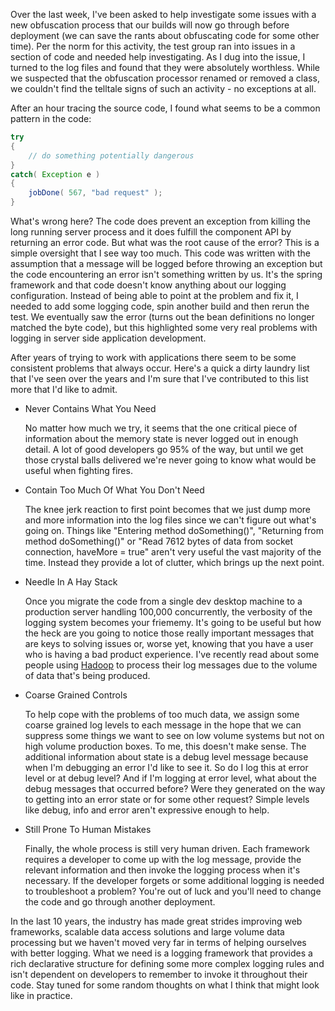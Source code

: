 Over the last week, I've been asked to help investigate some issues with a new
obfuscation process that our builds will now go through before deployment (we
can save the rants about obfuscating code for some other time). Per the norm
for this activity, the test group ran into issues in a section of code and needed
help investigating. As I dug into the issue, I turned to the log files and found
that they were absolutely worthless. While we suspected that the obfuscation
processor renamed or removed a class, we couldn't find the telltale signs of
such an activity - no exceptions at all.

After an hour tracing the source code, I found what seems to be a common pattern
in the code:

```java
try
{
    // do something potentially dangerous
}
catch( Exception e )
{
    jobDone( 567, "bad request" );
}
```

What's wrong here? The code does prevent an exception from killing the long
running server process and it does fulfill the component API by returning an
error code. But what was the root cause of the error? This is a simple oversight
that I see way too much. This code was written with the assumption that a message
will be logged before throwing an exception but the code encountering an error
isn't something written by us. It's the spring framework and that code doesn't
know anything about our logging configuration. Instead of being able to point at
the problem and fix it, I needed to add some logging code, spin another build
and then rerun the test. We eventually saw the error (turns out the bean definitions
no longer matched the byte code), but this highlighted some very real problems
with logging in server side application development.

After years of trying to work with applications there seem to be some consistent
problems that always occur. Here's a quick a dirty laundry list that I've seen
over the years and I'm sure that I've contributed to this list more that I'd like
to admit.

* Never Contains What You Need

	No matter how much we try, it seems that the one critical piece of information
	about the memory state is never logged out in enough detail. A lot of good
	developers go 95% of the way, but until we get those crystal balls delivered
	we're never going to know what would be useful when fighting fires.

* Contain Too Much Of What You Don't Need

	The knee jerk reaction to first point becomes that we just dump more and more
	information into the log files since we can't figure out what's going on. Things
	like "Entering method doSomething()", "Returning from method doSomething()" or
	"Read 7612 bytes of data from socket connection, haveMore = true" aren't very
	useful the vast majority of the time. Instead they provide a lot of clutter,
	which brings up the next point.

* Needle In A Hay Stack

	Once you migrate the code from a single dev desktop machine to a production
	server handling 100,000 concurrently, the verbosity of the logging system becomes
	your friememy. It's going to be useful but how the heck are you going to notice
	those really important messages that are keys to solving issues or, worse yet,
	knowing that you have a user who is having a bad product experience. I've recently
	read about some people using [Hadoop][hadoop] to process their log messages due to
	the volume of data that's being produced.

* Coarse Grained Controls

	To help cope with the problems of too much data, we assign some coarse grained log
	levels to each message in the hope that we can suppress some things we want to see
	on low volume systems but not on high volume production boxes. To me, this doesn't
	make sense. The additional information about state is a debug level message because
	when I'm debugging an error I'd like to see it. So do I log this at error level or
	at debug level? And if I'm logging at error level, what about the debug messages
	that occurred before? Were they generated on the way to getting into an error state
	or for some other request? Simple levels like debug, info and error aren't expressive
	enough to help.

* Still Prone To Human Mistakes

	Finally, the whole process is still very human driven. Each framework requires a
	developer to come up with the log message, provide the relevant information and
	then invoke the logging process when it's necessary. If the developer forgets or
	some additional logging is needed to troubleshoot a problem? You're out of luck
	and you'll need to change the code and go through another deployment.

In the last 10 years, the industry has made great strides improving web frameworks, scalable
data access solutions and large volume data processing but we haven't moved very far in terms
of helping ourselves with better logging. What we need is a logging framework that provides
a rich declarative structure for defining some more complex logging rules and isn't dependent
on developers to remember to invoke it throughout their code. Stay tuned for some random
thoughts on what I think that might look like in practice.

[hadoop]: http://hadoop.apache.org/